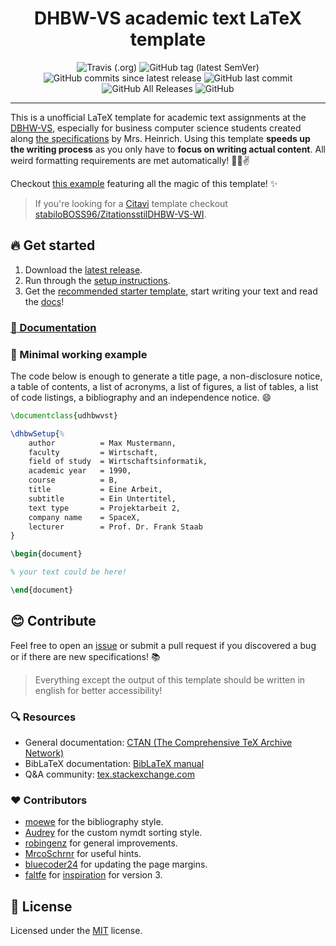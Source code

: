 <div align=center>
<h1>DHBW-VS academic text LaTeX template</h1>

![Travis (.org)](https://img.shields.io/travis/skyfrk/dhbw-vs-latex-template?style=flat&color=brightgreen) ![GitHub tag (latest SemVer)](https://img.shields.io/github/tag/skyfrk/dhbw-vs-latex-template?color=brightgreen&label=version) ![GitHub commits since latest release](https://img.shields.io/github/commits-since/skyfrk/dhbw-vs-latex-template/latest?color=brightgreen) ![GitHub last commit](https://img.shields.io/github/last-commit/skyfrk/dhbw-vs-latex-template) ![GitHub All Releases](https://img.shields.io/github/downloads/skyfrk/dhbw-vs-latex-template/total?style=flat&color=brightgreen) ![GitHub](https://img.shields.io/github/license/skyfrk/dhbw-vs-latex-template?color=brightgreen)
</div>

---

This is a unofficial LaTeX template for academic text assignments at the [DBHW-VS](https://www.dhbw-vs.de/), especially for business computer science students created along [the specifications](docs/dhbw-text-requirements-2017.md) by Mrs. Heinrich. Using this template **speeds up the writing process** as you only have to **focus on writing actual content**. All weird formatting requirements are met automatically! :beer::sunglasses::v:

Checkout [this example](./docs/examples/full/full.pdf) featuring all the magic of this template! :sparkles:

>If you're looking for a [Citavi](https://www.citavi.com/) template checkout [stabiloBOSS96/ZitationsstilDHBW-VS-WI](https://github.com/stabiloBOSS96/ZitationsstilDHBW-VS-WI).

## :fire: Get started

1. Download the [latest release](https://github.com/skyfrk/dhbw-vs-latex-template/releases/latest).
2. Run through the [setup instructions](./docs/setup.md).
3. Get the [recommended starter template](./docs/examples/starter-recommended), start writing your text and read the [docs](./docs/writing.md)!

### [:open_book: Documentation](./docs/writing.md)

### :file_folder: Minimal working example

The code below is enough to generate a title page, a non-disclosure notice, a table of contents, a list of acronyms, a list of figures, a list of tables, a list of code listings, a bibliography and an independence notice. :smile:

```tex
\documentclass{udhbwvst}

\dhbwSetup{%
    author          = Max Mustermann,
    faculty         = Wirtschaft,
    field of study  = Wirtschaftsinformatik,
    academic year   = 1990,
    course          = B,
    title           = Eine Arbeit,
    subtitle        = Ein Untertitel,
    text type       = Projektarbeit 2,
    company name    = SpaceX,
    lecturer        = Prof. Dr. Frank Staab
}

\begin{document}

% your text could be here!

\end{document}
```

## :blush: Contribute

Feel free to open an [issue](https://github.com/skyfrk/dhbw-vs-latex-template/issues) or submit a pull request if you discovered a bug or if there are new specifications! :books:

> Everything except the output of this template should be written in english for better accessibility!

### :mag: Resources

* General documentation: [CTAN (The Comprehensive TeX Archive Network)](https://www.ctan.org/)
* BibLaTeX documentation: [BibLaTeX manual](https://www.ctan.org/pkg/biblatex)
* Q&A community: [tex.stackexchange.com](https://tex.stackexchange.com/)

### :heart: Contributors

* [moewe](https://tex.stackexchange.com/users/35864/moewe) for the bibliography style.
* [Audrey](https://tex.stackexchange.com/users/4483/audrey) for the custom nymdt sorting style.
* [robingenz](https://github.com/robingenz) for general improvements.
* [MrcoSchrnr](https://github.com/MrcoSchrnr) for useful hints.
* [bluecoder24](https://github.com/bluecoder24) for updating the page margins.
* [faltfe](https://github.com/faltfe) for [inspiration](https://github.com/faltfe/iodhbwm) for version 3.

## :page_facing_up: License

Licensed under the [MIT](https://opensource.org/licenses/mit-license.php) license.
